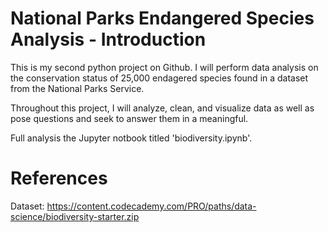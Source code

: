 # National Parks Endangered Species Analysis - Introduction

This is my second python project on Github. I will perform data analysis on the conservation status of 25,000 endagered species found in a dataset from the National Parks Service.

Throughout this project, I will analyze, clean, and visualize data as well as pose questions and seek to answer them in a meaningful.

Full analysis the Jupyter notbook titled 'biodiversity.ipynb'.

# References

Dataset: https://content.codecademy.com/PRO/paths/data-science/biodiversity-starter.zip  


